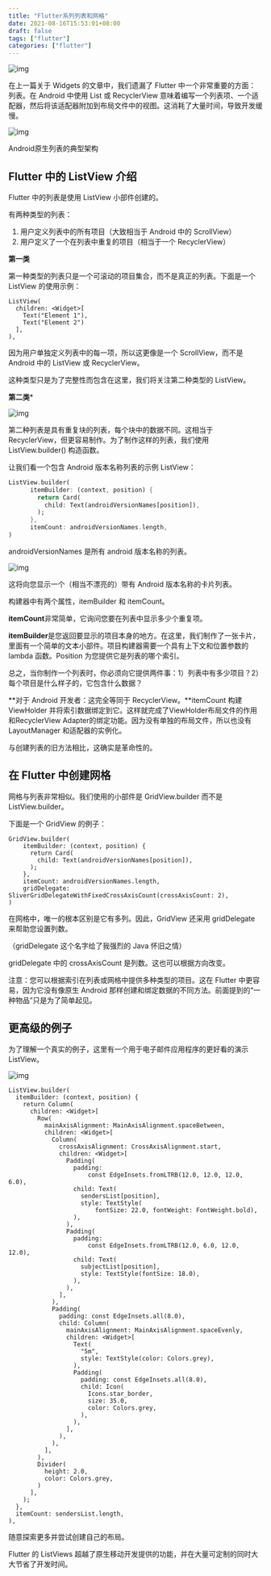 ```yaml
---
title: "Flutter系列列表和网格"
date: 2021-08-16T15:53:01+08:00
draft: false
tags: ["flutter"]
categories: ["flutter"]
---
```


![img](https://miro.medium.com/max/1400/1*5fwM69fZ7-R17TZQGgQHtQ.png)



在上一篇关于 Widgets 的文章中，我们遗漏了 Flutter 中一个非常重要的方面：列表。在 Android 中使用 List 或 RecyclerView 意味着编写一个列表项、一个适配器，然后将该适配器附加到布局文件中的视图。这消耗了大量时间，导致开发缓慢。





![img](https://miro.medium.com/max/700/1*FcuzERaVPfWUhbt2IOX3Sw.png)

Android原生列表的典型架构

## Flutter 中的 ListView 介绍

Flutter 中的列表是使用 ListView 小部件创建的。

有两种类型的列表：

1. 用户定义列表中的所有项目（大致相当于 Android 中的 ScrollView）
2. 用户定义了一个在列表中重复的项目（相当于一个 RecyclerView）

**第一类**

第一种类型的列表只是一个可滚动的项目集合，而不是真正的列表。下面是一个 ListView 的使用示例：

```
ListView(
  children: <Widget>[
    Text("Element 1"),
    Text("Element 2")
  ],
),
```

因为用户单独定义列表中的每一项，所以这更像是一个 ScrollView，而不是 Android 中的 ListView 或 RecyclerView。

这种类型只是为了完整性而包含在这里，我们将关注第二种类型的 ListView。

**第二类***



![img](https://miro.medium.com/max/500/1*9KC98cj7J-q0RWKF1qnIww.png)

第二种列表是具有重复块的列表，每个块中的数据不同。这相当于 RecyclerView，但更容易制作。为了制作这样的列表，我们使用 ListView.builder() 构造函数。

让我们看一个包含 Android 版本名称列表的示例 ListView：

```dart
ListView.builder(
      itemBuilder: (context, position) {
        return Card(
          child: Text(androidVersionNames[position]),
        );
      },
      itemCount: androidVersionNames.length,
)
```

androidVersionNames 是所有 android 版本名称的列表。



![img](https://miro.medium.com/max/700/1*_7Nb6Yw9Hj23n3EDfe5F9w.png)

这将向您显示一个（相当不漂亮的）带有 Android 版本名称的卡片列表。

构建器中有两个属性，itemBuilder 和 itemCount。

**itemCount**非常简单，它询问您要在列表中显示多少个重复项。

**itemBuilder**是您返回要显示的项目本身的地方。在这里，我们制作了一张卡片，里面有一个简单的文本小部件。项目构建器需要一个具有上下文和位置参数的 lambda 函数。Position 为您提供它是列表的哪个索引。

总之，当你制作一个列表时，你必须向它提供两件事：1）列表中有多少项目？2）每个项目是什么样子的，它包含什么数据？

**对于 Android 开发者：这完全等同于 RecyclerView。**itemCount 构建 ViewHolder 并将索引数据绑定到它。这样就完成了ViewHolder布局文件的作用和RecyclerView Adapter的绑定功能。因为没有单独的布局文件，所以也没有 LayoutManager 和适配器的实例化。

与创建列表的旧方法相比，这确实是革命性的。

## 在 Flutter 中创建网格

网格与列表非常相似。我们使用的小部件是 GridView.builder 而不是 ListView.builder。

下面是一个 GridView 的例子：

```
GridView.builder(
    itemBuilder: (context, position) {
      return Card(
        child: Text(androidVersionNames[position]),
      );
    },
    itemCount: androidVersionNames.length,
    gridDelegate: SliverGridDelegateWithFixedCrossAxisCount(crossAxisCount: 2),    
)
```

在网格中，唯一的根本区别是它有多列。因此，GridView 还采用 gridDelegate 来帮助您设置列数。

（gridDelegate 这个名字给了我强烈的 Java 怀旧之情）

gridDelegate 中的 crossAxisCount 是列数。这也可以根据方向改变。

注意：您可以根据索引在列表或网格中提供多种类型的项目。这在 Flutter 中更容易，因为它没有像原生 Android 那样创建和绑定数据的不同方法。前面提到的“一种物品”只是为了简单起见。

## 更高级的例子

为了理解一个真实的例子，这里有一个用于电子邮件应用程序的更好看的演示 ListView。



![img](https://miro.medium.com/max/700/1*jZuoycYSk396u2kj48EbQQ.png)

```
ListView.builder(
  itemBuilder: (context, position) {
    return Column(
      children: <Widget>[
        Row(
          mainAxisAlignment: MainAxisAlignment.spaceBetween,
          children: <Widget>[
            Column(
              crossAxisAlignment: CrossAxisAlignment.start,
              children: <Widget>[
                Padding(
                  padding:
                      const EdgeInsets.fromLTRB(12.0, 12.0, 12.0, 6.0),
                  child: Text(
                    sendersList[position],
                    style: TextStyle(
                        fontSize: 22.0, fontWeight: FontWeight.bold),
                  ),
                ),
                Padding(
                  padding:
                      const EdgeInsets.fromLTRB(12.0, 6.0, 12.0, 12.0),
                  child: Text(
                    subjectList[position],
                    style: TextStyle(fontSize: 18.0),
                  ),
                ),
              ],
            ),
            Padding(
              padding: const EdgeInsets.all(8.0),
              child: Column(
                mainAxisAlignment: MainAxisAlignment.spaceEvenly,
                children: <Widget>[
                  Text(
                    "5m",
                    style: TextStyle(color: Colors.grey),
                  ),
                  Padding(
                    padding: const EdgeInsets.all(8.0),
                    child: Icon(
                      Icons.star_border,
                      size: 35.0,
                      color: Colors.grey,
                    ),
                  ),
                ],
              ),
            ),
          ],
        ),
        Divider(
          height: 2.0,
          color: Colors.grey,
        )
      ],
    );
  },
  itemCount: sendersList.length,
),
```

随意探索更多并尝试创建自己的布局。

Flutter 的 ListViews 超越了原生移动开发提供的功能，并在大量可定制的同时大大节省了开发时间。

